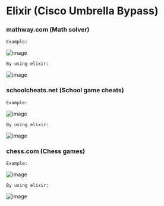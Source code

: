 # Elixir (Cisco Umbrella Bypass)

### mathway.com (Math solver)

`Example:`

![image](https://user-images.githubusercontent.com/100814109/213326949-217bbd2c-07d4-4181-a543-efef1cf29fe3.png)

`By using elixir:`

![image](https://user-images.githubusercontent.com/100814109/213327236-de2234d8-c641-45a1-a45c-00284593b9ea.png)

### schoolcheats.net (School game cheats)

`Example:`

![image](https://user-images.githubusercontent.com/100814109/213327427-1d0a1312-5ef9-4052-ab5d-cf6ea1b2c0d7.png)

`By using elixir:`

![image](https://user-images.githubusercontent.com/100814109/213327501-adb126ec-95b1-44f4-bec3-53656298d1b4.png)

### chess.com (Chess games)

`Example:`

![image](https://user-images.githubusercontent.com/100814109/213327656-0a519882-0a9a-4ce7-bf01-a82fbc6b75df.png)

`By using elixir:`

![image](https://user-images.githubusercontent.com/100814109/213327727-abfd080a-d55c-4d16-8a85-3fdc19c28dbf.png)
